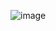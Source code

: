 ![image](https://github.com/Reznnov/node_game_editor/assets/64481216/411ddfbf-1165-47c6-8bd8-c6c04c267302)
